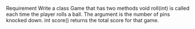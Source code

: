 Requirement
    Write a class Game that has two methods
    void roll(int) is called each time the player rolls a ball. The argument is the number of pins knocked down.
    int score() returns the total score for that game.
